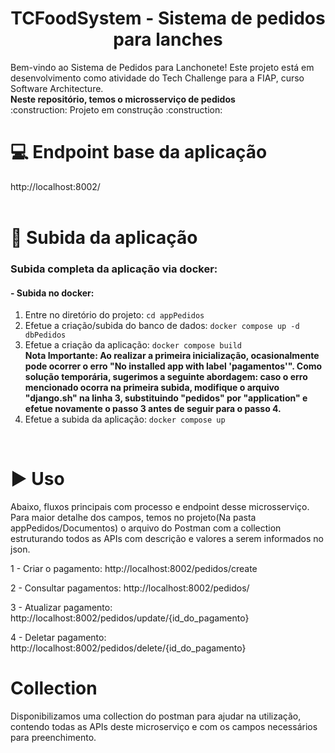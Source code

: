 <h1 align="center"> TCFoodSystem - Sistema de pedidos para lanches </h1>
Bem-vindo ao Sistema de Pedidos para Lanchonete! Este projeto está em desenvolvimento como atividade do Tech Challenge para a FIAP, curso Software Architecture.	
<br/>
<b>Neste repositório, temos o microsserviço de pedidos</b>
<br/>
:construction: Projeto em construção :construction:
<br/>

# :computer: Endpoint base da aplicação
http://localhost:8002/
<br/>
<br/>

# :hammer: Subida da aplicação
### Subida completa da aplicação via docker:

#### - Subida no docker:
1. Entre no diretório do projeto: `cd appPedidos`
2. Efetue a criação/subida do banco de dados: `docker compose up -d dbPedidos`
3. Efetue a criação da aplicação: `docker compose build`                                                                                                                                                                                                                                                     
      <b>Nota Importante:
      Ao realizar a primeira inicialização, ocasionalmente pode ocorrer o erro "No installed app with label 'pagamentos'". Como solução temporária, sugerimos a seguinte abordagem: caso o erro mencionado ocorra na primeira subida, modifique o arquivo "django.sh" na linha       3, substituindo "pedidos" por "application" e efetue novamente o passo 3 antes de seguir para o passo 4.</b>
4. Efetue a subida da aplicação: `docker compose up`
<br/>
  
# :arrow_forward: Uso 
Abaixo, fluxos principais com processo e endpoint desse microsserviço. Para maior detalhe dos campos, temos no projeto(Na pasta appPedidos/Documentos) o arquivo do Postman com a collection estruturando todos as APIs com descrição e valores a serem informados no json.

1 - Criar o pagamento: http://localhost:8002/pedidos/create

2 - Consultar pagamentos: http://localhost:8002/pedidos/

3 - Atualizar pagamento: http://localhost:8002/pedidos/update/{id_do_pagamento}

4 - Deletar pagamento: http://localhost:8002/pedidos/delete/{id_do_pagamento}

# Collection
Disponibilizamos uma collection do postman para ajudar na utilização, contendo todas as APIs deste microserviço e com os campos necessários para preenchimento. 
